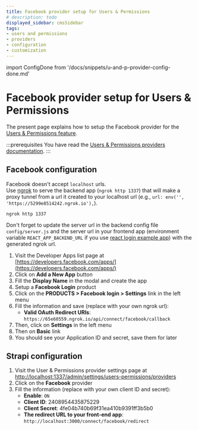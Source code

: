```yaml
---
title: Facebook provider setup for Users & Permissions
# description: todo
displayed_sidebar: cmsSidebar
tags:
- users and permissions
- providers
- configuration
- customization
---
```


import ConfigDone from '/docs/snippets/u-and-p-provider-config-done.md'

# Facebook provider setup for Users & Permissions

The present page explains how to setup the Facebook provider for the [Users & Permissions feature](/cms/features/users-permissions).

:::prerequisites
You have read the [Users & Permissions providers documentation](/cms/configurations/users-and-permissions-providers).
:::

## Facebook configuration

Facebook doesn't accept `localhost` urls. <br/>
Use [ngrok](https://ngrok.com/docs) to serve the backend app (`ngrok http 1337`) that will make a proxy tunnel from a url it created to your localhost url (e.g., `url: env('', 'https://5299e8514242.ngrok.io'),`).

```
ngrok http 1337
```

Don't forget to update the server url in the backend config file `config/server.js` and the server url in your frontend app (environment variable `REACT_APP_BACKEND_URL` if you use [react login example app](https://github.com/strapi/strapi-examples/tree/master/examples/login-react)) with the generated ngrok url.

1. Visit the Developer Apps list page at [https://developers.facebook.com/apps/](https://developers.facebook.com/apps/)
2. Click on **Add a New App** button
3. Fill the **Display Name** in the modal and create the app
4. Setup a **Facebook Login** product
5. Click on the **PRODUCTS > Facebook login > Settings** link in the left menu
6. Fill the information and save (replace with your own ngrok url):
   - **Valid OAuth Redirect URIs**: `https://65e60559.ngrok.io/api/connect/facebook/callback`
7. Then, click on **Settings** in the left menu
8. Then on **Basic** link
9. You should see your Application ID and secret, save them for later

## Strapi configuration

1. Visit the User & Permissions provider settings page at [http://localhost:1337/admin/settings/users-permissions/providers](http://localhost:1337/admin/settings/users-permissions/providers)
2. Click on the **Facebook** provider
3. Fill the information (replace with your own client ID and secret):
   - **Enable**: `ON`
   - **Client ID**: 2408954435875229
   - **Client Secret**: 4fe04b740b69f31ea410b9391ff3b5b0
   - **The redirect URL to your front-end app**: `http://localhost:3000/connect/facebook/redirect`

<ConfigDone />

